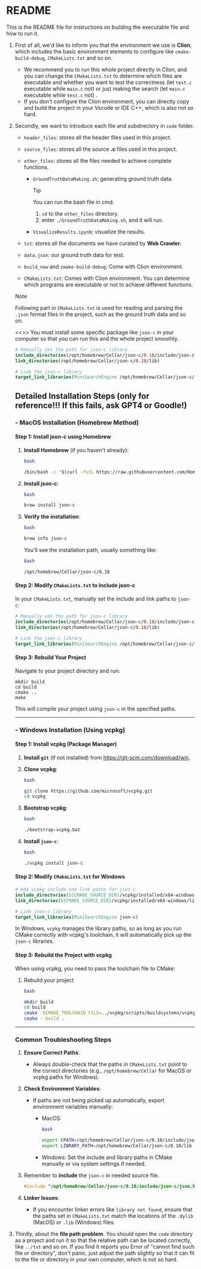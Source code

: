 # README

This is the README file for instructions on building the executable file and how to run it.

1. First of all, we'd like to inform you that the environment we use is **Clion**, which includes the basic environment elements to configure like `cmake-build-debug`, `CMakeLists.txt` and so on. 

   * We recommend you to run this whole project directly in Clion, and you can change the `CMakeLists.txt` to determine which files are executable and whether you want to test the correctness (let `test.c` executable while `main.c` not) or just making the search (let `main.c` executable while `test.c` not) .
   * If you don't configure the Clion environment, you can directly copy and build the project in your Vscode or IDE C++, which is also not so hard.

2. Secondly, we want to introduce each file and subdirectory in `code` folder.

   * `header_files`: stores all the header files used in this project.

   * `source_files`: stores all the source **.c** files used in this project.

   * `other_files`: stores all the files needed to achieve complete functions.
     * `GroundTruthDataMaking.sh`: generating ground truth data.
     
       > [!TIP]
       >
       > You can run the bash file in cmd.
       >
       > 1. `cd` to the `other_files` directory.
       > 2. enter `./GroundTruthDataMaking.sh`, and it will run.
     
     * `VisualizeResults.ipynb`: visualize the results.
     
   * `txt`: stores all the documents we have curated by **Web Crawler.**

   * `data.json`: our ground truth data for test.

   * `build_new` and `cmake-build-debug`: Come with Clion environment.

   * `CMakeLists.txt`: Comes with Clion environment. You can determine which programs are executable or not to achieve different functions.

   > [!NOTE]
   >
   > Following part in `CMakeLists.txt` is used for reading and parsing the `.json` format files in the project, such as the ground truth data and so on.
   >
   > <<<NOTICE>>> You must install some specific package like `json-c` in your computer so that you can run this and the whole project smoothly. 
   >
   > ```cmake
   > # Manually set the path for json-c library
   > include_directories(/opt/homebrew/Cellar/json-c/0.18/include/json-c)
   > link_directories(/opt/homebrew/Cellar/json-c/0.18/lib)
   > 
   > # Link the json-c library
   > target_link_libraries(MiniSearchEngine /opt/homebrew/Cellar/json-c/0.18/lib/libjson-c.dylib)

   ## Detailed Installation Steps (only for reference!!! If this fails, ask GPT4 or Goodle!)

   ### - **MacOS Installation (Homebrew Method)**

   #### Step 1: Install json-c using Homebrew

   1. **Install Homebrew** (if you haven't already):

      ```bash
      bash
      
      /bin/bash -c "$(curl -fsSL https://raw.githubusercontent.com/Homebrew/install/HEAD/install.sh)"
      ```

   2. **Install json-c**:

      ```bash
      bash
      
      brew install json-c
      ```

   3. **Verify the installation**:

      ```bash
      bash
      
      brew info json-c
      ```

      You'll see the installation path, usually something like:

      ```bash
      bash
      
      /opt/homebrew/Cellar/json-c/0.18
      ```

   #### Step 2: Modify `CMakeLists.txt` to Include json-c

   In your `CMakeLists.txt`, manually set the include and link paths to `json-c`:

   ```cmake
   # Manually set the path for json-c library
   include_directories(/opt/homebrew/Cellar/json-c/0.18/include/json-c)
   link_directories(/opt/homebrew/Cellar/json-c/0.18/lib)
   
   # Link the json-c library
   target_link_libraries(MiniSearchEngine /opt/homebrew/Cellar/json-c/0.18/lib/libjson-c.dylib)
   ```

   #### Step 3: Rebuild Your Project

   Navigate to your project directory and run:

   ```shell
   mkdir build
   cd build
   cmake ..
   make
   ```

   This will compile your project using `json-c` in the specified paths.

   ------

   ### - **Windows Installation (Using vcpkg)**

   #### Step 1: Install vcpkg (Package Manager)

   1. **Install `git`** (if not installed) from https://git-scm.com/download/win.

   2. **Clone vcpkg**:

      ```bash
      bash
      
      git clone https://github.com/microsoft/vcpkg.git
      cd vcpkg
      ```

   3. **Bootstrap vcpkg**:

      ```bash
      bash
      
      ./bootstrap-vcpkg.bat
      ```

   4. **Install `json-c`**:

      ```bash
      bash
      
      ./vcpkg install json-c
      ```

   #### Step 2: Modify `CMakeLists.txt` for Windows

   ```cmake
   # Add vcpkg include and link paths for json-c
   include_directories(${CMAKE_SOURCE_DIR}/vcpkg/installed/x64-windows/include)
   link_directories(${CMAKE_SOURCE_DIR}/vcpkg/installed/x64-windows/lib)
   
   # Link json-c library
   target_link_libraries(MiniSearchEngine json-c)
   ```

   In Windows, `vcpkg` manages the library paths, so as long as you run CMake correctly with vcpkg's toolchain, it will automatically pick up the `json-c` libraries.

   #### Step 3: Rebuild the Project with vcpkg

   When using vcpkg, you need to pass the toolchain file to CMake:

   1. Rebuild your project

      ```bash
      bash
      
      mkdir build
      cd build
      cmake -DCMAKE_TOOLCHAIN_FILE=../vcpkg/scripts/buildsystems/vcpkg.cmake ..
      cmake --build .
      ```

   ------

   ### **Common Troubleshooting Steps**

   1. **Ensure Correct Paths**:

      - Always double-check that the paths in `CMakeLists.txt` point to the correct directories (e.g., `/opt/homebrew/Cellar` for MacOS or vcpkg paths for Windows).

   2. **Check Environment Variables**:

      - If paths are not being picked up automatically, export environment variables manually:

        - MacOS:

          ```bash
          bash
          
          export CPATH=/opt/homebrew/Cellar/json-c/0.18/include/json-c
          export LIBRARY_PATH=/opt/homebrew/Cellar/json-c/0.18/lib
          ```

        - Windows: Set the include and library paths in CMake manually or via system settings if needed.

   3. Remember to **include** the `json-c` in needed source file.

      ```c
      #include "/opt/homebrew/Cellar/json-c/0.18/include/json-c/json.h"
      ```

      

   4. **Linker Issues**:

      - If you encounter linker errors like `library not found`, ensure that the paths set in `CMakeLists.txt` match the locations of the `.dylib` (MacOS) or `.lib` (Windows) files.

   

3. Thirdly, about the **file path problem**. You should open the `code` directory as a project and run it so that the relative path can be located correctly, like `../txt` and so on. If you find it reports you Error of "cannot find such file or directory", don't panic, just adjust the path slightly so that it can fit to the file or directory in your own computer, which is not so hard.
